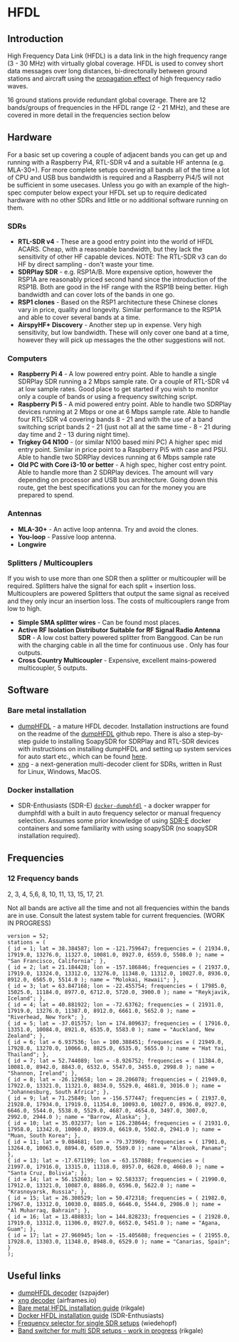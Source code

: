 # HFDL

## Introduction

High Frequency Data Link (HFDL) is a data link in the high frequency range (3 - 30 MHz) with virtually global coverage. HFDL is used to convey short data messages over long distances, bi-directonally between ground stations and aircraft using the [propagation effect](https://en.wikipedia.org/wiki/High_frequency) of high frequency radio waves.

16 ground stations provide redundant global coverage. There are 12 bands/groups of frequencies in the HFDL range (2 - 21 MHz), and these are covered in more detail in the frequencies section below

## Hardware

For a basic set up covering a couple of adjacent bands you can get up and running with a Raspberry Pi4, RTL-SDR v4 and a suitable HF antenna (e.g. MLA-30+). For more complete setups covering all bands all of the time a lot of CPU and USB bus bandwidth is required and a Raspberry Pi4/5 will not be sufficient in some usecases. Unless you go with an example of the high-spec computer below expect your HFDL set up to require dedicated hardware with no other SDRs and little or no additional software running on them.

### SDRs

- **RTL-SDR v4** - These are a good entry point into the world of HFDL ACARS. Cheap, with a reasonable bandwidth, but they lack the sensitivity of other HF capable devices. NOTE: The RTL-SDR v3 can do HF by direct sampling - don't waste your time.
- **SDRPlay SDR** - e.g. RSP1A/B. More expensive option, however the RSP1A are reasonably priced second hand since the introduction of the RSP1B. Both are good in the HF range with the RSP1B being better. High bandwidth and can cover lots of the bands in one go.
- **RSP1 clones** - Based on the RSP1 architecture these Chinese clones vary in price, quality and longevity. Similar performance to the RSP1A and able to cover several bands at a time.
- **AirspyHF+ Discovery** - Another step up in expense. Very high sensitivity, but low bandwidth. These will only cover one band at a time, however they will pick up messages the the other suggestions will not.

### Computers

- **Raspberry Pi 4** - A low powered entry point. Able to handle a single SDRPlay SDR running a 2 Mbps sample rate. Or a couple of RTL-SDR v4 at low sample rates. Good place to get started if you wish to monitor only a couple of bands or using a frequency switching script.
- **Raspberry Pi 5** - A mid powered entry point. Able to handle two SDRPlay devices running at 2 Mbps or one at 6 Mbps sample rate. Able to handle four RTL-SDR v4 covering bands 8 - 21 and with the use of a band switching script bands 2 - 21 (just not all at the same time - 8 - 21 during day time and 2 - 13 during night time).
- **Trigkey G4 N100** - (or similar N100 based mini PC) A higher spec mid entry point. Similar in price point to a Raspberry Pi5 with case and PSU. Able to handle two SDRPlay devices running at 6 Mbps sample rate
- **Old PC with Core i3-10 or better** - A high spec, higher cost entry point. Able to handle more than 2 SDRPlay devices. The amount will vary depending on processor and USB bus architecture. Going down this route, get the best specifications you can for the money you are prepared to spend.

### Antennas

- **MLA-30+** - An active loop antenna. Try and avoid the clones.
- **You-loop** - Passive loop antenna.
- **Longwire**

### Splitters / Multicouplers

If you wish to use more than one SDR then a splitter or multicoupler will be required. Splitters halve the signal for each split + insertion loss. Multicouplers are powered Splitters that output the same signal as received and they only incur an insertion loss. The costs of multicouplers range from low to high.

- **Simple SMA splitter wires** - Can be found most places.
- **Active RF Isolation Distributor Suitable for RF Signal Radio Antenna SDR** - A low cost battery powered splitter from Banggood. Can be run with the charging cable in all the time for continuous use . Only has four outputs.
- **Cross Country Multicoupler** - Expensive, excellent mains-powered multicoupler, 5 outputs.

## Software

### Bare metal installation

- [dumpHFDL](https://github.com/szpajder/dumphfdl) - a mature HFDL decoder. Installation instructions are found on the readme of the [dumpHFDL](https://github.com/szpajder/dumphfdl) github repo. There is also a step-by-step guide to installing SoapySDR for SDRPlay and RTL-SDR devices with instructions on installing dumpHFDL and setting up system services for auto start etc., which can be found [here](https://github.com/rikgale/hfdl_install).
- [xng](https://github.com/airframesio/xng) - a next-generation multi-decoder client for SDRs, written in Rust for Linux, Windows, MacOS.

### Docker installation

- SDR-Enthusiasts (SDR-E) [`docker-dumphfdl`](https://github.com/sdr-enthusiasts/docker-dumphfdl) - a docker wrapper for dumphfdl with a built in auto frequency selector or manual frequency selection. Assumes some prior knowledge of using [SDR-E](https://github.com/sdr-enthusiasts) docker containers and some familiarity with using soapySDR (no soapySDR installation required).

## Frequencies

### 12 Frequency bands

2, 3, 4, 5,6, 8, 10, 11, 13, 15, 17, 21.

Not all bands are active all the time and not all frequencies within the bands are in use. Consult the latest system table for current frequencies. (WORK IN PROGRESS)

```text
version = 52;
stations = (
{ id = 1; lat = 38.384587; lon = -121.759647; frequencies = ( 21934.0, 17919.0, 13276.0, 11327.0, 10081.0, 8927.0, 6559.0, 5508.0 ); name = "San Francisco, California"; },
{ id = 2; lat = 21.184428; lon = -157.186846; frequencies = ( 21937.0, 17919.0, 13324.0, 13312.0, 13276.0, 11348.0, 11312.0, 10027.0, 8936.0, 8912.0, 6565.0, 5514.0 ); name = "Molokai, Hawaii"; },
{ id = 3; lat = 63.847168; lon = -22.455754; frequencies = ( 17985.0, 15025.0, 11184.0, 8977.0, 6712.0, 5720.0, 3900.0 ); name = "Reykjavik, Iceland"; },
{ id = 4; lat = 40.881922; lon = -72.63762; frequencies = ( 21931.0, 17919.0, 13276.0, 11387.0, 8912.0, 6661.0, 5652.0 ); name = "Riverhead, New York"; },
{ id = 5; lat = -37.015757; lon = 174.809637; frequencies = ( 17916.0, 13351.0, 10084.0, 8921.0, 6535.0, 5583.0 ); name = "Auckland, New Zealand"; },
{ id = 6; lat = 6.937536; lon = 100.388451; frequencies = ( 21949.0, 17928.0, 13270.0, 10066.0, 8825.0, 6535.0, 5655.0 ); name = "Hat Yai, Thailand"; },
{ id = 7; lat = 52.744089; lon = -8.926752; frequencies = ( 11384.0, 10081.0, 8942.0, 8843.0, 6532.0, 5547.0, 3455.0, 2998.0 ); name = "Shannon, Ireland"; },
{ id = 8; lat = -26.129658; lon = 28.206078; frequencies = ( 21949.0, 17922.0, 13321.0, 11321.0, 8834.0, 5529.0, 4681.0, 3016.0 ); name = "Johannesburg, South Africa"; },
{ id = 9; lat = 71.25849; lon = -156.577447; frequencies = ( 21937.0, 21928.0, 17934.0, 17919.0, 11354.0, 10093.0, 10027.0, 8936.0, 8927.0, 6646.0, 5544.0, 5538.0, 5529.0, 4687.0, 4654.0, 3497.0, 3007.0, 2992.0, 2944.0 ); name = "Barrow, Alaska"; },
{ id = 10; lat = 35.032377; lon = 126.238644; frequencies = ( 21931.0, 17958.0, 13342.0, 10060.0, 8939.0, 6619.0, 5502.0, 2941.0 ); name = "Muan, South Korea"; },
{ id = 11; lat = 9.084681; lon = -79.373969; frequencies = ( 17901.0, 13264.0, 10063.0, 8894.0, 6589.0, 5589.0 ); name = "Albrook, Panama"; },
{ id = 13; lat = -17.671199; lon = -63.157088; frequencies = ( 21997.0, 17916.0, 13315.0, 11318.0, 8957.0, 6628.0, 4660.0 ); name = "Santa Cruz, Bolivia"; },
{ id = 14; lat = 56.152603; lon = 92.583337; frequencies = ( 21990.0, 17912.0, 13321.0, 10087.0, 8886.0, 6596.0, 5622.0 ); name = "Krasnoyarsk, Russia"; },
{ id = 15; lat = 26.308529; lon = 50.472318; frequencies = ( 21982.0, 17967.0, 13312.0, 10030.0, 8885.0, 6646.0, 5544.0, 2986.0 ); name = "Al Muharraq, Bahrain"; },
{ id = 16; lat = 13.488833; lon = 144.828233; frequencies = ( 21928.0, 17919.0, 13312.0, 11306.0, 8927.0, 6652.0, 5451.0 ); name = "Agana, Guam"; },
{ id = 17; lat = 27.960945; lon = -15.405608; frequencies = ( 21955.0, 17928.0, 13303.0, 11348.0, 8948.0, 6529.0 ); name = "Canarias, Spain"; }
);
```

## Useful links

- [dumpHFDL decoder](https://github.com/szpajder/dumphfdl) (szpajder)
- [xng decoder](https://github.com/airframesio/xng) (airframes.io)
- [Bare metal HFDL installation guide](https://github.com/rikgale/hfdl_install) (rikgale)
- [Docker HFDL installation guide](https://github.com/sdr-enthusiasts/docker-dumphfdl) (SDR-Enthusiasts)
- [Frequency selector for single SDR setups](https://github.com/wiedehopf/hfdlscript) (wiedehopf)
- [Band switcher for multi SDR setups - work in progress](https://github.com/rikgale/hfdl_band_Switch) (rikgale)

